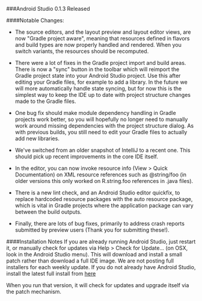 ###Android Studio 0.1.3 Released

####Notable Changes:

* The source editors, and the layout preview and layout editor views, are now "Gradle project aware", meaning that resources defined in flavors and build types are now properly handled and rendered. When you switch variants, the resources should be recomputed.

* There were a lot of fixes in the Gradle project import and build areas. There is now a "sync" button in the toolbar which will reimport the Gradle project state into your Android Studio project. Use this after editing your Gradle files, for example to add a library. In the future we will more automatically handle state syncing, but for now this is the simplest way to keep the IDE up to date with project structure changes made to the Gradle files.

* One bug fix should make module dependency handling in Gradle projects work better, so you will hopefully no longer need to manually work around missing dependencies with the project structure dialog. As with previous builds, you still need to edit your Gradle files to actually add new libraries.

* We've switched from an older snapshot of IntelliJ to a recent one. This should pick up recent improvements in the core IDE itself.

* In the editor, you can now invoke resource info (View > Quick Documentation) on XML resource references such as @string/foo (in older versions this only worked on R.string.foo references in .java files).

* There is a new lint check, and an Android Studio editor quickfix, to replace hardcoded resource packages with the auto resource package, which is vital in Gradle projects where the application package can vary between the build outputs.

* Finally, there are lots of bug fixes, primarily to address crash reports submitted by preview users (Thank you for submitting these!).

####Installation Notes
If you are already running Android Studio, just restart it, or manually check for updates via Help > Check for Update... (on OSX, look in the Android Studio menu). This will download and install a small patch rather than download a full IDE image. We are not posting full installers for each weekly update. If you do not already have Android Studio, install the latest full install from [here](http://developer.android.com/sdk/installing/studio.html#download)

When you run that version, it will check for updates and upgrade itself via the patch mechanism.